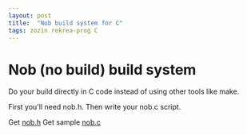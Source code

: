 ```yaml
---
layout: post
title:  "Nob build system for C"
tags: zozin rekrea-prog C
---
```


# Nob (no build) build system

Do your build directly in C code instead of using other tools like make.

First you'll need nob.h. 
Then write your nob.c script.

Get [nob.h](https://github.com/tsoding/musializer/blob/master/src/nob.h)
Get sample [nob.c](https://github.com/tsoding/musializer/blob/master/src/nob_linux.c)



